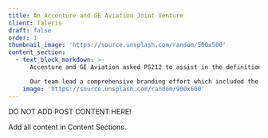 ```yaml
---
title: An Accenture and GE Aviation Joint Venture
client: Taleris
draft: false
order: 1
thumbnail_image: 'https://source.unsplash.com/random/500x500'
content_section:
  - text_block_markdown: >-
      Accenture and GE Aviation asked PS212 to assist in the definition, development, and launch of this joint venture which is dedicated to providing airlines and cargo carriers with the tools needed to predict, prevent, and recover from operational disruptions.

      Our team lead a comprehensive branding effort which included the development of the corporate name, Taleris, and product name, Intelligent Operations. In addition, our team created the JV’s visual identity and implemented the system across important print and digital points of touch.​
    image: 'https://source.unsplash.com/random/900x600'
---
```

DO NOT ADD POST CONTENT HERE!

Add all content in Content Sections.